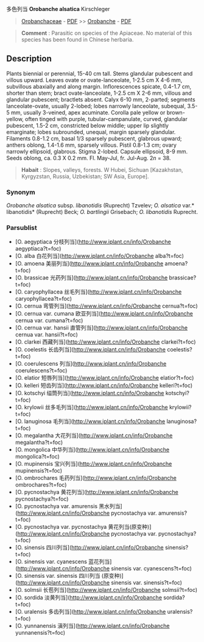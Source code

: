 多色列当 **Orobanche alsatica** Kirschleger

> [Orobanchaceae](http://www.iplant.cn/info/Orobanchaceae?t=foc) - [PDF](http://www.iplant.cn/foc/pdf/Orobanchaceae.pdf) >> [Orobanche](http://www.iplant.cn/info/Orobanche?t=foc) - [PDF](http://www.iplant.cn/foc/pdf/Orobanche.pdf)


> **Comment** : 
> Parasitic on species of the Apiaceae.
> No material of this species has been found in Chinese herbaria.

## Description

Plants biennial or perennial, 15-40 cm tall. Stems glandular pubescent and villous upward. Leaves ovate or ovate-lanceolate, 1-2.5 cm X 4-6 mm, subvillous abaxially and along margin. Inflorescences spicate, 0.4-1.7 cm, shorter than stem; bract ovate-lanceolate, 1-2.5 cm X 2-6 mm, villous and glandular pubescent; bractlets absent. Calyx 6-10 mm, 2-parted; segments lanceolate-ovate, usually 2-lobed; lobes narrowly lanceolate, subequal, 3.5-5 mm, usually 3-veined, apex acuminate. Corolla pale yellow or brown-yellow, often tinged with purple, tubular-campanulate, curved, glandular pubescent, 1.5-2 cm, constricted below middle; upper lip slightly emarginate; lobes subrounded, unequal, margin sparsely glandular. Filaments 0.8-1.2 cm, basal 1/3 sparsely pubescent, glabrous upward; anthers oblong, 1.4-1.6 mm, sparsely villous. Pistil 0.8-1.3 cm; ovary narrowly ellipsoid, glabrous. Stigma 2-lobed. Capsule ellipsoid, 8-9 mm. Seeds oblong, ca. 0.3 X 0.2 mm. Fl. May-Jul, fr. Jul-Aug. 2*n* = 38.


> **Habait** : 
> Slopes, valleys, forests. W Hubei, Sichuan [Kazakhstan, Kyrgyzstan, Russia, Uzbekistan; SW Asia, Europe].

### Synonym
*Orobanche alsatica* subsp. *libanotidis* (Ruprecht) Tzvelev; *O. alsatica* var.* libanotidis* (Ruprecht) Beck; *O. bartlingii* Grisebach; *O. libanotidis* Ruprecht.

### Parsublist

* [O.  aegyptiaca  分枝列当](http://www.iplant.cn/info/Orobanche aegyptiaca?t=foc)
* [O.  alba  白花列当](http://www.iplant.cn/info/Orobanche alba?t=foc)
* [O.  amoena  美丽列当](http://www.iplant.cn/info/Orobanche amoena?t=foc)
* [O.  brassicae  光药列当](http://www.iplant.cn/info/Orobanche brassicae?t=foc)
* [O.  caryophyllacea  丝毛列当](http://www.iplant.cn/info/Orobanche caryophyllacea?t=foc)
* [O.  cernua  弯管列当](http://www.iplant.cn/info/Orobanche cernua?t=foc)
* [O.  cernua var. cumana  欧亚列当](http://www.iplant.cn/info/Orobanche cernua var. cumana?t=foc)
* [O.  cernua var. hansii  直管列当](http://www.iplant.cn/info/Orobanche cernua var. hansii?t=foc)
* [O.  clarkei  西藏列当](http://www.iplant.cn/info/Orobanche clarkei?t=foc)
* [O.  coelestis  长齿列当](http://www.iplant.cn/info/Orobanche coelestis?t=foc)
* [O.  coerulescens  列当](http://www.iplant.cn/info/Orobanche coerulescens?t=foc)
* [O.  elatior  短唇列当](http://www.iplant.cn/info/Orobanche elatior?t=foc)
* [O.  kelleri  短齿列当](http://www.iplant.cn/info/Orobanche kelleri?t=foc)
* [O.  kotschyi  缢筒列当](http://www.iplant.cn/info/Orobanche kotschyi?t=foc)
* [O.  krylowii  丝多毛列当](http://www.iplant.cn/info/Orobanche krylowii?t=foc)
* [O.  lanuginosa  毛列当](http://www.iplant.cn/info/Orobanche lanuginosa?t=foc)
* [O.  megalantha  大花列当](http://www.iplant.cn/info/Orobanche megalantha?t=foc)
* [O.  mongolica  中华列当](http://www.iplant.cn/info/Orobanche mongolica?t=foc)
* [O.  mupinensis  宝兴列当](http://www.iplant.cn/info/Orobanche mupinensis?t=foc)
* [O.  ombrochares  毛药列当](http://www.iplant.cn/info/Orobanche ombrochares?t=foc)
* [O.  pycnostachya  黄花列当](http://www.iplant.cn/info/Orobanche pycnostachya?t=foc)
* [O.  pycnostachya var. amurensis  黑水列当](http://www.iplant.cn/info/Orobanche pycnostachya var. amurensis?t=foc)
* [O.  pycnostachya var. pycnostachya  黄花列当(原变种)](http://www.iplant.cn/info/Orobanche pycnostachya var. pycnostachya?t=foc)
* [O.  sinensis  四川列当](http://www.iplant.cn/info/Orobanche sinensis?t=foc)
* [O.  sinensis var. cyanescens  蓝花列当](http://www.iplant.cn/info/Orobanche sinensis var. cyanescens?t=foc)
* [O.  sinensis var. sinensis  四川列当 (原变种)](http://www.iplant.cn/info/Orobanche sinensis var. sinensis?t=foc)
* [O.  solmsii  长苞列当](http://www.iplant.cn/info/Orobanche solmsii?t=foc)
* [O.  sordida  淡黄列当](http://www.iplant.cn/info/Orobanche sordida?t=foc)
* [O.  uralensis  多齿列当](http://www.iplant.cn/info/Orobanche uralensis?t=foc)
* [O.  yunnanensis  滇列当](http://www.iplant.cn/info/Orobanche yunnanensis?t=foc)
